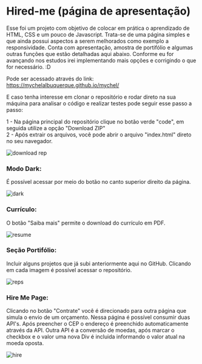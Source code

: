 # Hired-me (página de apresentação)

Esse foi um projeto com objetivo de colocar em prática o aprendizado de HTML, CSS e um pouco de Javascript. 
Trata-se de uma página simples e que ainda possui aspectos a serem melhorados como exemplo a responsividade.
Conta com apresentação, amostra de portifólio e algumas outras funções que estão detalhadas aqui abaixo. Conforme eu for avançando nos estudos irei implementando mais opções e corrigindo o que for necessário. :D

Pode ser acessado através do link: https://mychelalbuquerque.github.io/mychel/

E caso tenha interesse em clonar o repositório e rodar direto na sua máquina para analisar o código e realizar testes pode seguir esse passo a passo:

1 - Na página principal do repositório clique no botão verde "code", em seguida utilize a opção "Download ZIP"<br>
2 - Após extrair os arquivos, você pode abrir o arquivo "index.html" direto no seu navegador. 

![download rep](https://user-images.githubusercontent.com/94093354/153206488-a4b88708-d505-455b-b76d-5cb22b33f0a3.gif)

### Modo Dark: 
É possível acessar por meio do botão no canto superior direito da página.

![dark](https://user-images.githubusercontent.com/94093354/153207021-f1249a09-6d05-4661-a028-52c0da9f1d1a.gif)

### Currículo:
O botão "Saiba mais" permite o download do currículo em PDF.

![resume](https://user-images.githubusercontent.com/94093354/153207548-e0d118e4-0afa-40ac-aaa7-8a2ef8e567ce.gif)

### Seção Portifólio:
Incluir alguns projetos que já subi anteriormente aqui no GitHub. Clicando em cada imagem é possível acessar o repositório. 

![reps](https://user-images.githubusercontent.com/94093354/153208013-9551c73d-67c1-4cfd-a71f-de845f78c7e7.gif)

### Hire Me Page:
Clicando no botão "Contrate" você é direcionado para outra página que simula o envio de um orçamento. 
Nessa página é possível consumir duas API's. Após preencher o CEP o endereço é preenchido automaticamente através da API. 
Outra API é a conversão de moedas, após marcar o checkbox e o valor uma nova Div é incluida informando o valor atual na moeda oposta. 

![hire](https://user-images.githubusercontent.com/94093354/153215609-5b413640-9bbf-4b72-9569-9e4d8d15f39a.gif)
